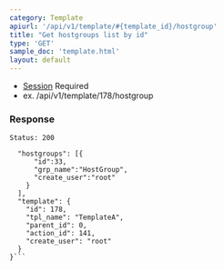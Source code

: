 ```yaml
---
category: Template
apiurl: '/api/v1/template/#{template_id}/hostgroup'
title: "Get hostgroups list by id"
type: 'GET'
sample_doc: 'template.html'
layout: default
---
```


* [Session](#/authentication) Required
* ex. /api/v1/template/178/hostgroup

### Response

```Status: 200```
```{
  "hostgroups": [{
      "id":33,
      "grp_name":"HostGroup",
      "create_user":"root"
    }
  ],
  "template": {
    "id": 178,
    "tpl_name": "TemplateA",
    "parent_id": 0,
    "action_id": 141,
    "create_user": "root"
  }
}```
